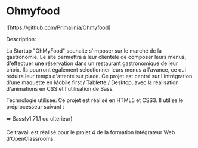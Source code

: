 # Ohmyfood

![https://github.com/Primalinia/Ohmyfood]

Description:

La Startup "OhMyFood" souhaite s'imposer sur le marché de la gastronomie. Le site permettra à leur clientèle de composer leurs menus, d'effectuer une réservation dans un restaurant gastronomique de leur choix. Ils pourront également selectionner leurs menus à l'avance, ce qui reduira leur temps d'attente sur place.
Ce projet est centré sur l'intrégration d'une maquette en Mobile first / Tablette / Desktop, avec la réalisation d'animations en CSS et l'utilisation de Sass.

Technologie utilisée:
Ce projet est réalisé en HTML5 et CSS3. Il utilise le préprocesseur suivant :

➡️ Sass(v1.71.1 ou ulterieur)

Ce travail est réalisé pour le projet 4 de la formation Intégrateur Web d'OpenClassrooms.

